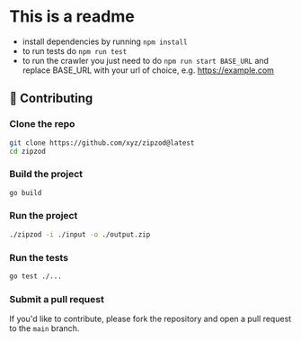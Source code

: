 # This is a readme

- install dependencies by running `npm install`
- to run tests do `npm run test`
- to run the crawler you just need to do `npm run start BASE_URL` and replace BASE_URL with your url of choice, e.g. https://example.com

## 🤝 Contributing

### Clone the repo

```bash
git clone https://github.com/xyz/zipzod@latest
cd zipzod
```

### Build the project

```bash
go build
```

### Run the project

```bash
./zipzod -i ./input -o ./output.zip
```

### Run the tests

```bash
go test ./...
```

### Submit a pull request

If you'd like to contribute, please fork the repository and open a pull request to the `main` branch.
